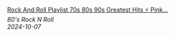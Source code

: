 <!--2024-10-07 08:04:15-->
<div class="yb">
  <a class="nodecor" href="/posts.html?rok/rock_and_roll_playlist_70s_80s_90s_greatest_hits_pink_floyd_queen_nirvana_acdc_guns_n_roses">
    <img class="preview" data-videoid="wWRQ0tKlYM8" src="https://i4.ytimg.com/vi/wWRQ0tKlYM8/hqdefault.jpg" align="middle" alt="">
  </a>
  <div class="inlbl text">
    <a class="nodecor" href="/posts.html?rok/rock_and_roll_playlist_70s_80s_90s_greatest_hits_pink_floyd_queen_nirvana_acdc_guns_n_roses">Rock And Roll Playlist 70s 80s 90s Greatest Hits ⚡ Pink...</a><br>
    <i class="smaller2">80's Rock N Roll</i><br>
    <i class="smaller3">2024-10-07</i>
  </div>
</div>
